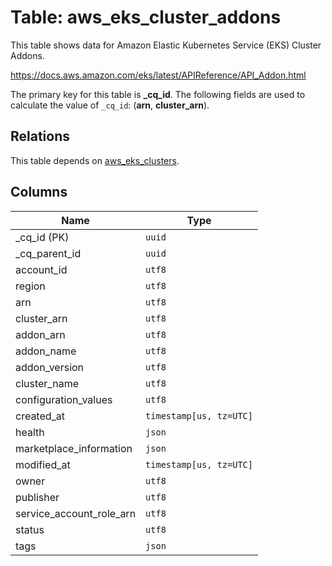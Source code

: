 # Table: aws_eks_cluster_addons

This table shows data for Amazon Elastic Kubernetes Service (EKS) Cluster Addons.

https://docs.aws.amazon.com/eks/latest/APIReference/API_Addon.html

The primary key for this table is **_cq_id**.
The following fields are used to calculate the value of `_cq_id`: (**arn**, **cluster_arn**).
## Relations

This table depends on [aws_eks_clusters](aws_eks_clusters.md).

## Columns

| Name          | Type          |
| ------------- | ------------- |
|_cq_id (PK)|`uuid`|
|_cq_parent_id|`uuid`|
|account_id|`utf8`|
|region|`utf8`|
|arn|`utf8`|
|cluster_arn|`utf8`|
|addon_arn|`utf8`|
|addon_name|`utf8`|
|addon_version|`utf8`|
|cluster_name|`utf8`|
|configuration_values|`utf8`|
|created_at|`timestamp[us, tz=UTC]`|
|health|`json`|
|marketplace_information|`json`|
|modified_at|`timestamp[us, tz=UTC]`|
|owner|`utf8`|
|publisher|`utf8`|
|service_account_role_arn|`utf8`|
|status|`utf8`|
|tags|`json`|
